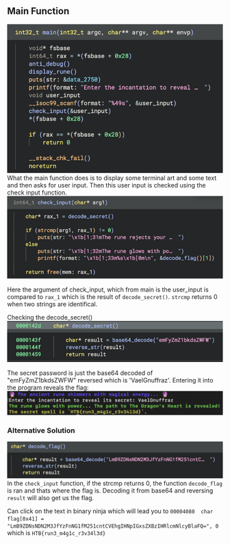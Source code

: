 ## Main Function
![](../Assets/Screenshot%202025-04-01%20at%2010.45.44%20AM%201.png)
What the main function does is to display some terminal art and some text and then asks for user input. Then this user input is checked using the check input function.
![](../Assets/Screenshot%202025-04-01%20at%2010.46.41%20AM%201.png)

Here the argument of check_input, which from main is the user_input is compared to `rax_1` which is the result of `decode_secret()`. `strcmp` returns 0 when two strings are identifical. 

Checking the decode_secret()
![](../Assets/Screenshot%202025-04-01%20at%2010.47.02%20AM.png)


The secret password is just the base64 decoded of "emFyZmZ1bkdsZWFW" reversed which is 'VaelGnuffraz'. Entering it into the program reveals the flag:
![](../Assets/Screenshot%202025-04-01%20at%2010.50.33%20AM.png)
### Alternative Solution 
![](../Assets/Screenshot%202025-04-01%20at%2010.52.02%20AM.png)
In the `check_input` function, if the strcmp returns 0, the function `decode_flag` is ran and thats where the flag is. Decoding it from base64 and reversing `result` will also get us the flag. 

Can click on the text in binary ninja which will lead you to 
`00004080  char flag[0x41] = "LmB9ZDNsNDN2M3JfYzFnNG1fM251cntCVEhgIHNpIGxsZXBzIHRlcmNlcyBlaFQ=", 0`
which is `HTB{run3_m4g1c_r3v34l3d}`